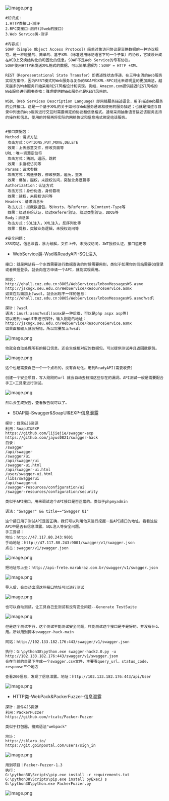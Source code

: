 ![image.png](https://img2023.cnblogs.com/blog/2504969/202309/2504969-20230913135211411-2012108938.png)

```plain
#知识点：
1.HTTP类接口-测评
2.RPC类接口-测评(非web的接口)
3.Web Service类-测评

#内容点：
SOAP（Simple Object Access Protocol）简单对象访问协议是交换数据的一种协议规范，是一种轻量的、简单的、基于XML（标准通用标记语言下的一个子集）的协议，它被设计成在WEB上交换结构化的和固化的信息。SOAP不是Web Service的专有协议。
SOAP使用HTTP来发送XML格式的数据，可以简单理解为：SOAP = HTTP +XML

REST（Representational State Transfer）即表述性状态传递，在三种主流的Web服务实现方案中，因为REST模式的Web服务与复杂的SOAP和XML-RPC对比来讲明显的更加简洁，越来越多的Web服务开始采用REST风格设计和实现。例如，Amazon.com提供接近REST风格的Web服务进行图书查找；雅虎提供的Web服务也是REST风格的。

WSDL（Web Services Description Language）即网络服务描述语言，用于描述Web服务的公共接口。这是一个基于XML的关于如何与Web服务通讯和使用的服务描述；也就是描述与目录中列出的Web服务进行交互时需要绑定的协议和信息格式。通常采用抽象语言描述该服务支持的操作和信息，使用的时候再将实际的网络协议和信息格式绑定给该服务。


#接口数据包：
Method：请求方法
 攻击方式：OPTIONS,PUT,MOVE,DELETE
 效果：上传恶意文件，修改页面等
URL：唯一资源定位符
 攻击方式：猜测，遍历，跳转
 效果：未授权访问等
Params：请求参数
 攻击方式：构造参数，修改参数，遍历，重发
 效果：爆破，越权，未授权访问，突破业务逻辑等
Authorization：认证方式
 攻击方式：身份伪造，身份篡改
 效果：越权，未授权访问等
Headers：请求消息头
 攻击方式：拦截数据包，改Hosts，改Referer，改Content-Type等
 效果：绕过身份认证，绕过Referer验证，绕过类型验证，DDOS等
Body：消息体
 攻击方式：SQL注入，XML注入，反序列化等
 效果：提权，突破业务逻辑，未授权访问等
 
#安全问题：
XSS跨站，信息泄露，暴力破解，文件上传，未授权访问，JWT授权认证，接口滥用等
```

- WebService类-Wsdl&ReadyAPI-SQL注入

```plain
接口：就是网站有一个东西需要进行数据查询的时候需要用到，类似于如果你的网站需要QQ登录或者微信登录，就会向官方申请一个API，就能实现调用。

网站：
http://ehall.cuz.edu.cn:8805/WebServices/lnboxMessagesWS.asmx
http://jsxngx.seu.edu.cn/WebService/ResourceService.asmx
如果在后面加上?wsdl，就会出现不一样的信息：http://ehall.cuz.edu.cn:8805/WebServices/lnboxMessagesWS.asmx?wsdl

探针：?wsdl
语法：inurl:asmx?wsdl(asmx是一种后缀，可以是php aspx asp等)
可以用到soapUI来进行探针，输入刚刚的地址：http://jsxngx.seu.edu.cn/WebService/ResourceService.asmx
如果直接输入就会报错，所以需要加上?wsdl
```

![image.png](https://img2023.cnblogs.com/blog/2504969/202309/2504969-20230913135224281-1180728295.png)

```plain
他就会自动处理所有的接口信息，还会生成相对应的数据包，可以提供测试并且返回数据包。
```

![image.png](https://img2023.cnblogs.com/blog/2504969/202309/2504969-20230913135224230-1768366177.png)

```plain
这个也是需要自己一个一个点击的，没有自动化。用到ReadyAPI(需要收费)

创建一个安全项目，写入刚刚的url 就会自动去扫描这些存在的漏洞。API测试一般是需要配合手工+工具来进行测试。
```

![image.png](https://img2023.cnblogs.com/blog/2504969/202309/2504969-20230913135224758-991320526.png)

```plain
然后会生成报告，查看报告就可以了。
```

- SOAP类-Swagger&SoapUI&EXP-信息泄露

```plain
探针：目录&JS资源
利用：SoapUI&EXP
https://github.com/lijiejie/swagger-exp
https://github.com/jayus0821/swagger-hack
目录：
/swagger
/api/swagger
/swagger/ui
/api/swagger/ui
/swagger-ui.html
/api/swagger-ui.html
/user/swagger-ui.html
/libs/swaggerui
/api/swaggerui
/swagger-resources/configuration/ui
/swagger-resources/configuration/security

类似于API接口，用来调试这个API接口是否正常的。类似于phpmyadmin

语法："Swagger" && title=="Swagger UI"

这个接口用于测试API是否正确，我们可以利用他来进行挖掘一些API接口的地址，看看这些API中是否有信息泄露，SQL注入等安全问题。
手工尝试：
地址：http://47.117.80.243:9001
手动地址：http://47.117.80.243:9001/swagger/v1/swagger.json
点击：swagger/v1/swagger.json
```

![image.png](https://img2023.cnblogs.com/blog/2504969/202309/2504969-20230913135224304-7394517.png)

```plain
把地址写上去：http://api-frete.marabraz.com.br/swagger/v1/swagger.json
```

![image.png](https://img2023.cnblogs.com/blog/2504969/202309/2504969-20230913135224473-1580909479.png)

```plain
导入后，会自动出现这些接口地址可以进行测试
```

![image.png](https://img2023.cnblogs.com/blog/2504969/202309/2504969-20230913135225220-586347913.png)

```plain
也可以自动测试，让工具自己去测试有没有安全问题--Generate TestSuite
```

![image.png](https://img2023.cnblogs.com/blog/2504969/202309/2504969-20230913135225224-322322543.png)

```plain
但是这个测试不行，这个测试不能测试安全问题，只能测试这个接口是不是好的。并没有什么用。所以用到脚本swagger-hack-main

网站：http://102.133.182.176:443/swagger/v1/swagger.json

执行：G:\python38\python.exe swagger-hack2.0.py -u http://102.133.182.176:443/swagger/v1/swagger.json
会在当前的目录下生成一个swagger.csv文件，主要看query_url，status_code，response三个地方

查看200信息，发现了信息泄露。地址：http://102.133.182.176:443/api/User
```

![image.png](https://img2023.cnblogs.com/blog/2504969/202309/2504969-20230913135225240-833411817.png)

- HTTP类-WebPack&PackerFuzzer-信息泄露

```plain
探针：插件&JS资源
利用：PackerFuzzer
https://github.com/rtcatc/Packer-Fuzzer

类似于打包器，搜索语法"webpack"

地址：
https://sklara.io/
https://git.goinpostal.com/users/sign_in
```

![image.png](https://img2023.cnblogs.com/blog/2504969/202309/2504969-20230913135225396-1766385751.png)

```plain
用到项目：Packer-Fuzzer-1.3
执行：
G:\python38\Scripts\pip.exe install -r requirements.txt
G:\python38\Scripts\pip.exe install pyExecJ	s
G:\python38\python.exe PackerFuzzer.py
```

![image.png](https://img2023.cnblogs.com/blog/2504969/202309/2504969-20230913135225665-446984740.png)